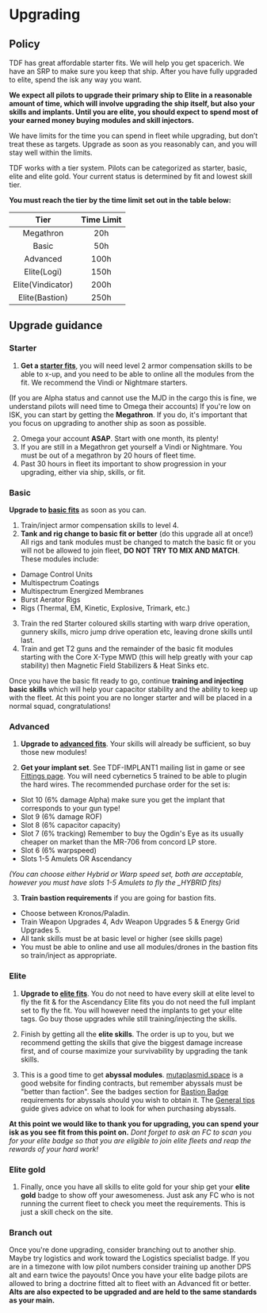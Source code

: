 # Upgrading

## Policy

TDF has great affordable starter fits. We will help you get spacerich. We have an SRP to make sure you keep that ship. After you have fully upgraded to elite, spend the isk any way you want.

**We expect all pilots to upgrade their primary ship to Elite in a reasonable amount of time, which will involve upgrading the ship itself, but also your skills and implants. Until you are elite, you should expect to spend most of your earned money buying modules and skill injectors.**

We have limits for the time you can spend in fleet while upgrading, but don’t treat these as targets. Upgrade as soon as you reasonably can, and you will stay well within the limits.

TDF works with a tier system. Pilots can be categorized as starter, basic, elite and elite gold. Your current status is determined by fit and lowest skill tier.

**You must reach the tier by the time limit set out in the table below:**

|       Tier        | Time Limit |
| :---------------: | :--------: |
|     Megathron     |    20h     |
|       Basic       |    50h     |
|     Advanced      |    100h    |
|    Elite(Logi)    |    150h    |
| Elite(Vindicator) |    200h    |
|  Elite(Bastion)   |    250h    |

## Upgrade guidance

### Starter

1. **Get a [starter fits](/fits?Tier=Starter)**, you will need level 2 armor compensation skills to be able to x-up, and you need to be able to online all the modules from the fit. We recommend the Vindi or Nightmare starters.

(If you are Alpha status and cannot use the MJD in the cargo this is fine, we understand pilots will need time to Omega their accounts) If you're low on ISK, you can start by getting the **Megathron**. If you do, it's important that you focus on upgrading to another ship as soon as possible.

2. Omega your account **ASAP**. Start with one month, its plenty!
3. If you are still in a Megathron get yourself a Vindi or Nightmare. You must be out of a megathron by 20 hours of fleet time.
4. Past 30 hours in fleet its important to show progression in your upgrading, either via ship, skills, or fit.

### Basic

**Upgrade to [basic fits](/fits?Tier=Basic)** as soon as you can.

1. Train/inject armor compensation skills to level 4.
2. **Tank and rig change to basic fit or better** (do this upgrade all at once!) All rigs and tank modules must be changed to match the basic fit or you will not be allowed to join fleet, **DO NOT TRY TO MIX AND MATCH**. These modules include:

- Damage Control Units
- Multispectrum Coatings
- Multispectrum Energized Membranes
- Burst Aerator Rigs
- Rigs (Thermal, EM, Kinetic, Explosive, Trimark, etc.)

3. Train the red Starter coloured skills starting with warp drive operation, gunnery skills, micro jump drive operation etc, leaving drone skills until last.
4. Train and get T2 guns and the remainder of the basic fit modules starting with the Core X-Type MWD (this will help greatly with your cap stability) then Magnetic Field Stabilizers & Heat Sinks etc.

Once you have the basic fit ready to go, continue **training and injecting basic skills** which will help your capacitor stability and the ability to keep up with the fleet. At this point you are no longer starter and will be placed in a normal squad, congratulations!

### Advanced

1. **Upgrade to [advanced fits](/fits?Tier=Advanced)**. Your skills will already be sufficient, so buy those new modules!

2. **Get your implant set**. See TDF-IMPLANT1 mailing list in game or see [Fittings page](/fits). You will need cybernetics 5 trained to be able to plugin the hard wires. The recommended purchase order for the set is:

- Slot 10 (6% damage Alpha) make sure you get the implant that corresponds to your gun type!
- Slot 9 (6% damage ROF)
- Slot 8 (6% capacitor capacity)
- Slot 7 (6% tracking) Remember to buy the Ogdin's Eye as its usually cheaper on market than the MR-706 from concord LP store.
- Slot 6 (6% warpspeed)
- Slots 1-5 Amulets OR Ascendancy

_(You can choose either Hybrid or Warp speed set, both are acceptable, however you must have slots 1-5 Amulets to fly the \_HYBRID fits)_

3. **Train bastion requirements** if you are going for bastion fits.

- Choose between Kronos/Paladin.
- Train Weapon Upgrades 4, Adv Weapon Upgrades 5 & Energy Grid Upgrades 5.
- All tank skills must be at basic level or higher (see skills page)
- You must be able to online and use all modules/drones in the bastion fits so train/inject as appropriate.

### Elite

1. **Upgrade to [elite fits](/fits?Tier=Elite)**. You do not need to have every skill at elite level to fly the fit & for the Ascendancy Elite fits you do not need the full implant set to fly the fit. You will however need the implants to get your elite tags. Go buy those upgrades while still training/injecting the skills.

2. Finish by getting all the **elite skills**. The order is up to you, but we recommend getting the skills that give the biggest damage increase first, and of course maximize your survivability by upgrading the tank skills.

3. This is a good time to get **abyssal modules**. [mutaplasmid.space](https://mutaplasmid.space/) is a good website for finding contracts, but remember abyssals must be "better than faction". See the badges section for [Bastion Badge](/guide/badges) requirements for abyssals should you wish to obtain it. The [General tips](/guide/tips) guide gives advice on what to look for when purchasing abyssals.

**At this point we would like to thank you for upgrading, you can spend your isk as you see fit from this point on.**
_Dont forget to ask an FC to scan you for your elite badge so that you are eligible to join elite fleets and reap the rewards of your hard work!_

### Elite gold

1. Finally, once you have all skills to elite gold for your ship get your **elite gold** badge to show off your awesomeness. Just ask any FC who is not running the current fleet to check you meet the requirements. This is just a skill check on the site.

### Branch out

Once you're done upgrading, consider branching out to another ship. Maybe try logistics and work toward the Logistics specialist badge. If you are in a timezone with low pilot numbers consider training up another DPS alt and earn twice the payouts! Once you have your elite badge pilots are allowed to bring a doctrine fitted alt to fleet with an Advanced fit or better. **Alts are also expected to be upgraded and are held to the same standards as your main.**

